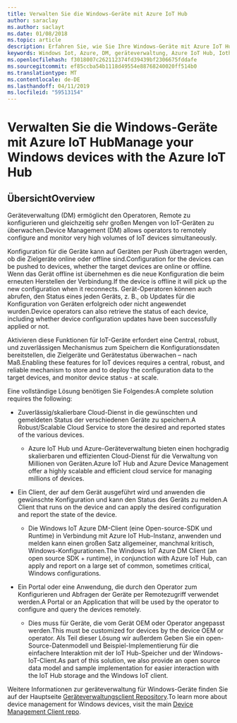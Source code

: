 ```yaml
---
title: Verwalten Sie die Windows-Geräte mit Azure IoT Hub
author: saraclay
ms.author: saclayt
ms.date: 01/08/2018
ms.topic: article
description: Erfahren Sie, wie Sie Ihre Windows-Geräte mit Azure IoT Hub verwalten.
keywords: Windows Iot, Azure, DM, geräteverwaltung, Azure IoT Hub, Iothub, Integrität für Geräte
ms.openlocfilehash: f3018007c262112374fd39439bf2306675fddafe
ms.sourcegitcommit: ef85ccba54b1118d49554e88768240020ff514b0
ms.translationtype: MT
ms.contentlocale: de-DE
ms.lasthandoff: 04/11/2019
ms.locfileid: "59513154"
---
```

# <a name="manage-your-windows-devices-with-the-azure-iot-hub"></a><span data-ttu-id="89b13-104">Verwalten Sie die Windows-Geräte mit Azure IoT Hub</span><span class="sxs-lookup"><span data-stu-id="89b13-104">Manage your Windows devices with the Azure IoT Hub</span></span>

## <a name="overview"></a><span data-ttu-id="89b13-105">Übersicht</span><span class="sxs-lookup"><span data-stu-id="89b13-105">Overview</span></span>
<span data-ttu-id="89b13-106">Geräteverwaltung (DM) ermöglicht den Operatoren, Remote zu konfigurieren und gleichzeitig sehr großen Mengen von IoT-Geräten zu überwachen.</span><span class="sxs-lookup"><span data-stu-id="89b13-106">Device Management (DM) allows operators to remotely configure and monitor very high volumes of IoT devices simultaneously.</span></span>

<span data-ttu-id="89b13-107">Konfiguration für die Geräte kann auf Geräten per Push übertragen werden, ob die Zielgeräte online oder offline sind.</span><span class="sxs-lookup"><span data-stu-id="89b13-107">Configuration for the devices can be pushed to devices, whether the target devices are online or offline.</span></span> <span data-ttu-id="89b13-108">Wenn das Gerät offline ist übernehmen es die neue Konfiguration die beim erneuten Herstellen der Verbindung.</span><span class="sxs-lookup"><span data-stu-id="89b13-108">If the device is offline it will pick up the new configuration when it reconnects.</span></span> <span data-ttu-id="89b13-109">Gerät-Operatoren können auch abrufen, den Status eines jeden Geräts, z. B., ob Updates für die Konfiguration von Geräten erfolgreich oder nicht angewendet wurden.</span><span class="sxs-lookup"><span data-stu-id="89b13-109">Device operators can also retrieve the status of each device, including whether device configuration updates have been successfully applied or not.</span></span>

<span data-ttu-id="89b13-110">Aktivieren diese Funktionen für IoT-Geräte erfordert eine Central, robust, und zuverlässigen Mechanismus zum Speichern die Konfigurationsdaten bereitstellen, die Zielgeräte und Gerätestatus überwachen – nach Maß.</span><span class="sxs-lookup"><span data-stu-id="89b13-110">Enabling these features for IoT devices requires a central, robust, and reliable mechanism to store and to deploy the configuration data to the target devices, and monitor device status - at scale.</span></span>

<span data-ttu-id="89b13-111">Eine vollständige Lösung benötigen Sie Folgendes:</span><span class="sxs-lookup"><span data-stu-id="89b13-111">A complete solution requires the following:</span></span>

* <span data-ttu-id="89b13-112">Zuverlässig/skalierbare Cloud-Dienst in die gewünschten und gemeldeten Status der verschiedenen Geräte zu speichern.</span><span class="sxs-lookup"><span data-stu-id="89b13-112">A Robust/Scalable Cloud Service to store the desired and reported states of the various devices.</span></span>
  * <span data-ttu-id="89b13-113">Azure IoT Hub und Azure-Geräteverwaltung bieten einen hochgradig skalierbaren und effizienten Cloud-Dienst für die Verwaltung von Millionen von Geräten.</span><span class="sxs-lookup"><span data-stu-id="89b13-113">Azure IoT Hub and Azure Device Management offer a highly scalable and efficient cloud service for managing millions of devices.</span></span>

* <span data-ttu-id="89b13-114">Ein Client, der auf dem Gerät ausgeführt wird und anwenden die gewünschte Konfiguration und kann den Status des Geräts zu melden.</span><span class="sxs-lookup"><span data-stu-id="89b13-114">A Client that runs on the device and can apply the desired configuration and report the state of the device.</span></span>
  * <span data-ttu-id="89b13-115">Die Windows IoT Azure DM-Client (eine Open-source-SDK und Runtime) in Verbindung mit Azure IoT Hub-Instanz, anwenden und melden kann einen großen Satz allgemeiner, manchmal kritisch, Windows-Konfigurationen.</span><span class="sxs-lookup"><span data-stu-id="89b13-115">The Windows IoT Azure DM Client (an open source SDK + runtime), in conjunction with Azure IoT Hub, can apply and report on a large set of common, sometimes critical, Windows configurations.</span></span>

* <span data-ttu-id="89b13-116">Ein Portal oder eine Anwendung, die durch den Operator zum Konfigurieren und Abfragen der Geräte per Remotezugriff verwendet werden.</span><span class="sxs-lookup"><span data-stu-id="89b13-116">A Portal or an Application that will be used by the operator to configure and query the devices remotely.</span></span>
  * <span data-ttu-id="89b13-117">Dies muss für Geräte, die vom Gerät OEM oder Operator angepasst werden.</span><span class="sxs-lookup"><span data-stu-id="89b13-117">This must be customized for devices by the device OEM or operator.</span></span> <span data-ttu-id="89b13-118">Als Teil dieser Lösung wir außerdem Geben Sie ein open-Source-Datenmodell und Beispiel-Implementierung für die einfachere Interaktion mit der IoT Hub-Speicher und der Windows-IoT-Client.</span><span class="sxs-lookup"><span data-stu-id="89b13-118">As part of this solution, we also provide an open source data model and sample implementation for easier interaction with the IoT Hub storage and the Windows IoT client.</span></span>

<span data-ttu-id="89b13-119">Weitere Informationen zur geräteverwaltung für Windows-Geräte finden Sie auf der Hauptseite [Geräteverwaltungsclient Repository](https://github.com/ms-iot/iot-core-azure-dm-client/tree/master).</span><span class="sxs-lookup"><span data-stu-id="89b13-119">To learn more about device management for Windows devices, visit the main [Device Management Client repo](https://github.com/ms-iot/iot-core-azure-dm-client/tree/master).</span></span>
